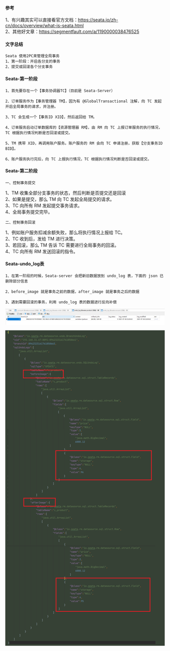 #### 参考
1、有兴趣其实可以直接看官方文档：https://seata.io/zh-cn/docs/overview/what-is-seata.html  
2、其他好文章：https://segmentfault.com/a/1190000038476525

#### 文字总结
````
Seata 使用2PC来管理全局事务  
1、第一阶段：开启各分支的事务
2、提交或回滚各个分支事务
````

#### Seata-第一阶段
````
1、首先要存在一个【事务协调器TC】（目前是 Seata-Server）

2、订单服务作为【事务管理器 TM】，因为有 @GlobalTransactional 注解，向 TC 发起开启全局事务的请求，并注册。

3、TC 会生成一个【事务ID XID】，然后返回给 TM。

4、订单服务启动订单数据库的【资源管理器 RM】，由 RM 向 TC 上报订单服务的执行情况，TC 根据执行情况判断是否回滚或提交。

5、TM 携带 XID，再调用账户服务。账户服务的 RM 会向 TC 申请注册，获取【分支事务ID BID】。

6、账户服务执行完后，向 TC 上报执行情况，TC 根据执行情况判断是否回滚或提交。

````

#### Seata-第二阶段
````
一、控制事务提交
````
1、TM 收集全部分支事务的状态，然后判断是否提交还是回滚  
2、如果是提交，那么 TM 向 TC 发起全局提交的请求。  
3、TC 向所有 RM 发起提交事务请求。  
4、全局事务提交完毕。

````
二、控制事务回滚
````
1、例如账户服务扣减余额失败，那么将执行情况上报给 TC。  
2、TC 收到后，发给 TM 进行决策。  
3、若回滚，那么 TM 告诉 TC 需要进行全局事务的回滚。  
4、TC 向所有 RM 发送回滚的指令。

#### Seata-undo_log表
````
1、在第一阶段的时候，Seata-server 会把新旧数据放到 undo_log 表，下面的 json 已删除部分信息

2、before_image 就是事务之前的数据，after_image 就是事务之后的数据

3、遇到需要回滚的事务，利用 undo_log 表的数据进行反向补偿
````
![avatar](images/product-server-undo.png)

![avatar](images/rollback_info.png)
